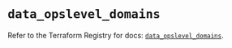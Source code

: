 # `data_opslevel_domains`

Refer to the Terraform Registry for docs: [`data_opslevel_domains`](https://registry.terraform.io/providers/opslevel/opslevel/1.6.3/docs/data-sources/domains).
